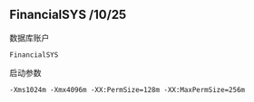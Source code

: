 ## FinancialSYS /10/25

数据库账户
    
    FinancialSYS

启动参数

    -Xms1024m -Xmx4096m -XX:PermSize=128m -XX:MaxPermSize=256m

